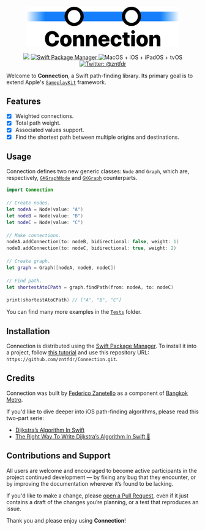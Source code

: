 <p align="center">
    <img src=".logo/logo.png" width="400" max-width="90%" alt="Connection" />
</p>

<p align="center">
    <img src="https://img.shields.io/badge/Swift-5.1-orange.svg" />
    <a href="https://swift.org/package-manager">
        <img src="https://img.shields.io/badge/swiftpm-compatible-brightgreen.svg?style=flat" alt="Swift Package Manager" />
    </a>
     <img src="https://img.shields.io/badge/platforms-macOS+iOS+iPadOS+tvOS-brightgreen.svg?style=flat" alt="MacOS + iOS + iPadOS + tvOS" />
    <a href="https://twitter.com/zntfdr">
        <img src="https://img.shields.io/badge/twitter-@zntfdr-blue.svg?style=flat" alt="Twitter: @zntfdr" />
    </a>
</p>

Welcome to **Connection**, a Swift path-finding library. Its primary goal is to extend Apple's [`GameplayKit`](https://developer.apple.com/documentation/gameplaykit) framework.

## Features

- [x] Weighted connections.
- [x] Total path weight.
- [x] Associated values support.
- [x] Find the shortest path between multiple origins and destinations.

## Usage
Connection defines two new generic classes: `Node` and `Graph`, which are, respectively, [`GKGraphNode`](https://developer.apple.com/documentation/gameplaykit/gkgraphnode) and [`GKGraph`](https://developer.apple.com/documentation/gameplaykit/gkgraph) counterparts.

```swift
import Connection

// Create nodes.
let nodeA = Node(value: "A")
let nodeB = Node(value: "B")
let nodeC = Node(value: "C")

// Make connections.
nodeA.addConnection(to: nodeB, bidirectional: false, weight: 1)
nodeB.addConnection(to: nodeC, bidirectional: true, weight: 2)

// Create graph.
let graph = Graph([nodeA, nodeB, nodeC])

// Find path.
let shortestAtoCPath = graph.findPath(from: nodeA, to: nodeC)

print(shortestAtoCPath) // ["A", "B", "C"]
```
You can find many more examples in the [`Tests`](https://github.com/zntfdr/Connection/tree/master/Tests) folder.

## Installation

Connection is distributed using the [Swift Package Manager](https://swift.org/package-manager). To install it into a project, follow [this tutorial](https://developer.apple.com/documentation/swift_packages/adding_package_dependencies_to_your_app) and use this repository URL: `https://github.com/zntfdr/Connection.git`.

## Credits

Connection was built by [Federico Zanetello](https://twitter.com/zntfdr) as a component of [Bangkok Metro](http://yourmetro.app).

If you'd like to dive deeper into iOS path-finding algorithms, please read this two-part serie:

- [Dijkstra’s Algorithm In Swift](https://www.fivestars.blog/code/dijkstra-algorithm-swift.html#swift-time)
- [The Right Way To Write Dijkstra’s Algorithm In Swift 👾](https://www.fivestars.blog/code/dijkstra-algorithm-swift-2.html)

## Contributions and Support

All users are welcome and encouraged to become active participants in the project continued development — by fixing any bug that they encounter, or by improving the documentation wherever it’s found to be lacking.

If you'd like to make a change, please [open a Pull Request](https://github.com/zntfdr/Connection/pull/new), even if it just contains a draft of the changes you’re planning, or a test that reproduces an issue.

Thank you and please enjoy using **Connection**!

